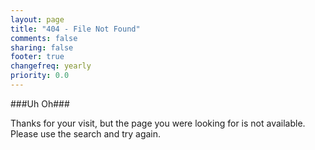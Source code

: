 ```yaml
---
layout: page
title: "404 - File Not Found"
comments: false
sharing: false
footer: true
changefreq: yearly
priority: 0.0
---
```


###Uh Oh###

Thanks for your visit, but the page you were looking for is not available. Please use the search and try again. 